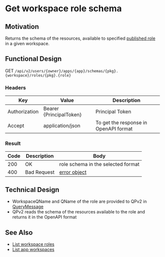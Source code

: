 # Get workspace role schema
## Motivation
Returns the schema of the resources, available to specified [published role](../authnz/published-roles.md) in a given workspace.


## Functional Design
GET `/api/v2/users/{owner}/apps/{app}/schemas/{pkg}.{workspace}/roles/{pkg}.{role}`

### Headers
| Key | Value | Description |
| --- | --- | --- |
| Authorization | Bearer {PrincipalToken} | Principal Token |
| Accept | application/json | To get the response in OpenAPI format |

### Result
| Code | Description | Body |
| --- | --- | --- |
| 200 | OK | role schema in the selected format |
| 400 | Bad Request | [error object](README.md#errors) |

## Technical Design
- WorkspaceQName and QName of the role are provided to QPv2 in [QueryMessage](../design/qp.md#qpMessage)
- QPv2 reads the schema of the resources available to the role and returns it in the OpenAPI format

## See Also
- [List workspace roles](list-ws-roles.md)
- [List app workspaces](list-app-workspaces.md)